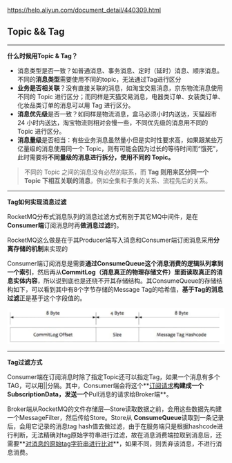 

https://help.aliyun.com/document_detail/440309.html









## Topic && Tag



---

**什么时候用Topic & Tag？**



- 消息类型是否一致？如普通消息、事务消息、定时（延时）消息、顺序消息。不同的**消息类型**需要使用不同的topic，无法通过Tag进行区分
- **业务是否相关联**？没有直接关联的消息，如淘宝交易消息，京东物流消息使用不同的 Topic 进行区分；而同样是天猫交易消息，电器类订单、女装类订单、化妆品类订单的消息可以用 Tag 进行区分。
- **消息优先级**是否一致？如同样是物流消息，盒马必须小时内送达，天猫超市 24 小时内送达，淘宝物流则相对会慢一些，不同优先级的消息用不同的 Topic 进行区分。
- **消息量级**是否相当：有些业务消息虽然量小但是实时性要求高，如果跟某些万亿量级的消息使用同一个 Topic，则有可能会因为过长的等待时间而“饿死”，此时需要将**不同量级的消息进行拆分，使用不同的 Topic。**



> 不同的 Topic 之间的消息没有必然的联系，而 **Tag 则用来区分同一个 Topic 下相互关联的消息**，例如全集和子集的关系、流程先后的关系。





----

**Tag如何实现消息过滤**



RocketMQ分布式消息队列的消息过滤方式有别于其它MQ中间件，是在**Consumer端**订阅消息时再**做消息过滤**的。

RocketMQ这么做是在于其Producer端写入消息和Consumer端订阅消息采用**分离存储的机制**来实现的

Consumer端订阅消息是需要**通过ConsumeQueue这个消息消费的逻辑队列拿到一个索引**，然后再从**CommitLog（消息真正的物理存储文件）里面读取真正的消息实体内容**，所以说到底也是还绕不开其存储结构。其ConsumeQueue的存储结构如下，可以看到其中有8个字节存储的Message Tag的哈希值，**基于Tag的消息过滤**正是基于这个字段值的。

![image-20220919112607392](../picture/RocketMQ/image-20220919112607392.png)







---

**Tag过滤方式**



Consumer端在订阅消息时除了指定Topic还可以指定Tag，如果一个消息有多个TAG，可以用||分隔。其中，Consumer端会将这个**<u>订阅请求</u>**构建成一个 SubscriptionData，发送一个**Pull消息的请求给Broker端**。

Broker端从RocketMQ的文件存储层—Store读取数据之前，会用这些数据先构建一个MessageFilter，然后传给Store。Store从 **ConsumeQueue**读取到一条记录后，会用它记录的消息tag hash值去做过滤，由于在服务端只是根据hashcode进行判断，无法精确对tag原始字符串进行过滤，故在消息消费端拉取到消息后，还需要**<u>对消息的原始tag字符串进行比对</u>**，如果不同，则丢弃该消息，不进行消息消费。





















































































































































































